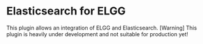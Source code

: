 Elasticsearch for ELGG
======================
This plugin allows an integration of ELGG and Elasticsearch.
[Warning] This plugin is heavily under development and not suitable for production yet!
